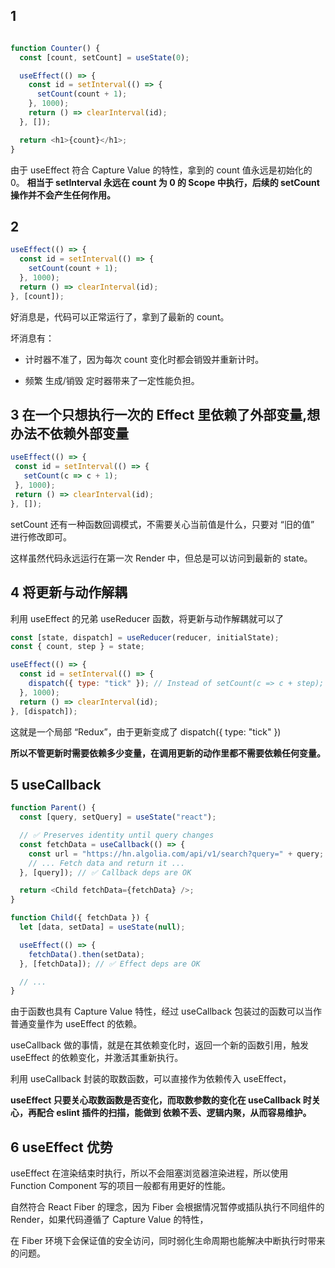 ## 1
```js

function Counter() {
  const [count, setCount] = useState(0);

  useEffect(() => {
    const id = setInterval(() => {
      setCount(count + 1);
    }, 1000);
    return () => clearInterval(id);
  }, []);

  return <h1>{count}</h1>;
}
```
由于 useEffect 符合 Capture Value 的特性，拿到的 count 值永远是初始化的 0。
**相当于 setInterval 永远在 count 为 0 的 Scope 中执行，后续的 setCount 操作并不会产生任何作用。**



## 2

```js
useEffect(() => {
  const id = setInterval(() => {
    setCount(count + 1);
  }, 1000);
  return () => clearInterval(id);
}, [count]);
```
好消息是，代码可以正常运行了，拿到了最新的 count。

坏消息有：

 - 计时器不准了，因为每次 count 变化时都会销毁并重新计时。

 - 频繁 生成/销毁 定时器带来了一定性能负担。



 ## 3 在一个只想执行一次的 Effect 里依赖了外部变量,想办法不依赖外部变量

 ```js
 useEffect(() => {
  const id = setInterval(() => {
    setCount(c => c + 1);
  }, 1000);
  return () => clearInterval(id);
}, []);
 ```
setCount 还有一种函数回调模式，不需要关心当前值是什么，只要对 “旧的值” 进行修改即可。

这样虽然代码永远运行在第一次 Render 中，但总是可以访问到最新的 state。



## 4 将更新与动作解耦

利用 useEffect 的兄弟 useReducer 函数，将更新与动作解耦就可以了
```js
const [state, dispatch] = useReducer(reducer, initialState);
const { count, step } = state;

useEffect(() => {
  const id = setInterval(() => {
    dispatch({ type: "tick" }); // Instead of setCount(c => c + step);
  }, 1000);
  return () => clearInterval(id);
}, [dispatch]);
```
这就是一个局部 “Redux”，由于更新变成了 dispatch({ type: "tick" })

**所以不管更新时需要依赖多少变量，在调用更新的动作里都不需要依赖任何变量。**



## 5 useCallback

```js
function Parent() {
  const [query, setQuery] = useState("react");

  // ✅ Preserves identity until query changes
  const fetchData = useCallback(() => {
    const url = "https://hn.algolia.com/api/v1/search?query=" + query;
    // ... Fetch data and return it ...
  }, [query]); // ✅ Callback deps are OK

  return <Child fetchData={fetchData} />;
}

function Child({ fetchData }) {
  let [data, setData] = useState(null);

  useEffect(() => {
    fetchData().then(setData);
  }, [fetchData]); // ✅ Effect deps are OK

  // ...
}
```
由于函数也具有 Capture Value 特性，经过 useCallback 包装过的函数可以当作普通变量作为 useEffect 的依赖。

useCallback 做的事情，就是在其依赖变化时，返回一个新的函数引用，触发 useEffect 的依赖变化，并激活其重新执行。

利用 useCallback 封装的取数函数，可以直接作为依赖传入 useEffect，

**useEffect 只要关心取数函数是否变化，而取数参数的变化在 useCallback 时关心，再配合 eslint 插件的扫描，能做到 依赖不丢、逻辑内聚，从而容易维护。**



## 6 useEffect 优势

useEffect 在渲染结束时执行，所以不会阻塞浏览器渲染进程，所以使用 Function Component 写的项目一般都有用更好的性能。

自然符合 React Fiber 的理念，因为 Fiber 会根据情况暂停或插队执行不同组件的 Render，如果代码遵循了 Capture Value 的特性，

在 Fiber 环境下会保证值的安全访问，同时弱化生命周期也能解决中断执行时带来的问题。

